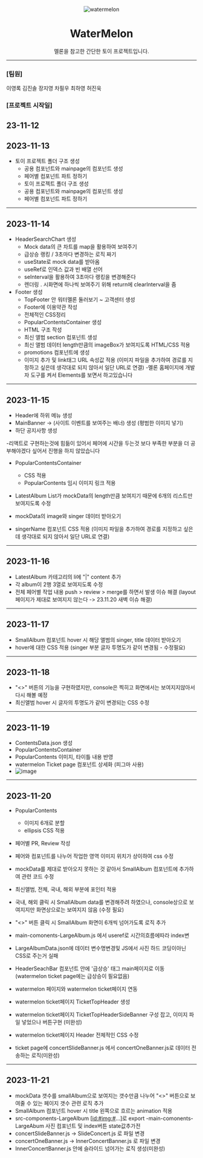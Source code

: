 
<div align="center">

![watermelon](https://github.com/secondflow02/WaterMelon/assets/98089768/2437c587-f925-4463-91cd-b3ae3a29f10b)



# WaterMelon
  
멜론을 참고한 간단한 토이 프로젝트입니다.

---------------------------------------------------------------------------------------------------------------------------------------------------

</div>

### [팀원]

이영록
김진솔
장지영
차필우
최하영
허진욱

### [프로젝트 시작일]
23-11-12
----------------------------------------------------------------------------------------------------------------------------------------------------


## 2023-11-13

- 토이 프로젝트 폴더 구조 생성
  - 공용 컴포넌트와 mainpage의 컴포넌트 생성
  - 페어별 컴포넌트 파트 정하기 
  - 토이 프로젝트 폴더 구조 생성
  - 공용 컴포넌트와 mainpage의 컴포넌트 생성
  - 페어별 컴포넌트 파트 정하기

----------------------------------------------------------------------------------------------------------------------------------------------------

## 2023-11-14

- HeaderSearchChart 생성
  - Mock data의 큰 차트를 map을 활용하여 보여주기
  - 급상승 랭킹 / 3초마다 변경하는 로직 짜기
   - useState로 mock data를 받아옴
    - useRef로 인덱스 값과 빈 배열 선어
    - seInterval을 활용하여 3초마다 랭킹을 변경해준다
    - 렌더링 . 시화면에 하나씩 보여주기 위해 return에 clearInterval을 줌
- Footer 생성
  - TopFooter 안 워터멜론 둘러보기 ~ 고객센터 생성
  - Footer에 이용약관 작성
  - 전체적인 CSS정리
  - PopularContentsContainer 생성
  - HTML 구조 작성
  - 최신 앨범 section 컴포넌트 생성
  - 최신 앨범 데이터 length만큼의 imageBox가 보여지도록 HTML/CSS 적용
  - promotions 컴포넌트에 생성
   - 이미지 추가 및 link태그 URL 속성값 적용
      (이미지 파일을 추가하여 경로를 지정하고 싶은데 생각대로 되지 않아서 일단 URL로 연결)
   -멜론 홈페이지에 개발자 도구를 켜서 Elements를 보면서 하고있습니다

 
----------------------------------------------------------------------------------------------------------------------------------------------------

## 2023-11-15

- Header에 하위 메뉴 생성
- MainBanner -> (사이트 이벤트를 보여주는 배너) 생성 (평범한 이미지 넣기)
- 하단 공지사항 생성

-리액트로 구현하는것에 힘듦이 있어서 페어에 시간을 두는것 보다 부족한 부분을 더 공부해야겠다 싶어서 진행을 하지
않았습니다 
- PopularContentsContainer
  - CSS 적용
  - PopularContents 임시 이미지 링크 적용

- LatestAlbum List가 mockData의 length만큼 보여지기 때문에 6개의 리스트만 보여지도록 수정
- mockData의 image와 singer 데이터 받아오기
- singerName 컴포넌트 CSS 적용
  (이미지 파일을 추가하여 경로를 지정하고 싶은데 생각대로 되지 않아서 일단 URL로 연결)

----------------------------------------------------------------------------------------------------------------------------------------------------

## 2023-11-16

- LatestAlbum 카테고리의 li에 "|" content 추가
- 각 album이 2행 3열로 보여지도록 수정
- 전체 페어별 작업 내용 push > review > merge를 하면서 발생 이슈 해결 (layout 페이지가 제대로 보여지지 않는다 -> 23.11.20 새벽 이슈 해결)

----------------------------------------------------------------------------------------------------------------------------------------------------

## 2023-11-17

- SmallAlbum 컴포넌트 hover 시 해당 앨범의 singer, title 데이터 받아오기
- hover에 대한 CSS 적용 (singer 부분 글자 투명도가 같이 변경됨 - 수정필요)

----------------------------------------------------------------------------------------------------------------------------------------------------

## 2023-11-18

- "<>" 버튼의 기능을 구현하였지만, console은 찍히고 화면에서는 보여지지않아서 다시 해볼 예정
- 최신앨범 hover 시 글자의 투명도가 같이 변경되는 CSS 수정


----------------------------------------------------------------------------------------------------------------------------------------------------

## 2023-11-19

- ContentsData.json 생성
- PopularContentsContainer
- PopularContents 이미지, 타이틀 내용 반영
- watermelon Ticket page 컴포넌트 상세화 (피그마 사용)
- ![image](https://github.com/secondflow02/WaterMelon/assets/142880051/5eba5111-3757-417f-a238-99e6f3a78e68)

----------------------------------------------------------------------------------------------------------------------------------------------------

## 2023-11-20

- PopularContents
  - 이미지 6개로 분할
  - ellipsis CSS 적용
- 페어별 PR, Review 작성
- 페어와 컴포넌트를 나누어 작업한 영역 이미지 위치가 상이하여 css 수정
- mockData를 제대로 받아오지 못하는 것 같아서 SmallAlbum 컴포넌트에 추가하여 관련 코드 수정

- 최신앨범, 전체, 국내, 해외 부분에 포인터 적용
- 국내, 해외 클릭 시 SmallAlbum data를 변경해주려 하였으나, console상으로 보여지지만 화면상으로는 보여지지 않음 (수정 필요)
- "<>" 버튼 클릭 시 SmallAlbum 화면이 6개씩 넘어가도록 로직 추가
- main-comonents-LargeAlbum.js 에서 useref로 시간의흐름에따라 index변
- LargeAlbumData.json에 데이터 변수명변경및 JS에서 사진 하드 코딩이아닌CSS로 주는거 실패
- HeaderSeachBar 컴포넌트 안에 '급상승' 태그 main페이지로 이동 (watermelon ticket page에는 급상승이 필요없음)
- watermelon 페이지와 watermelon ticket페이지 연동
- watermelon ticket페이지 TicketTopHeader 생성
- watermelon ticket페이지 TicketTopHeaderSideBanner 구성 잡고, 이미지 파일 넣었으나 버튼구현 (미완성)
- watermelon ticket페이지 Header 전체적인 CSS 수정
- ticket page에 concertSlideBanner.js 에서 concertOneBanner.js로 데이터 전송하는 로직(미완성)

----------------------------------------------------------------------------------------------------------------------------------------------------

## 2023-11-21
- mockData 갯수를 smallAlbum으로 보여지는 갯수만큼 나누어 "<>" 버튼으로 보여줄 수 있는 페이지 갯수 관련 로직 추가
- SmallAlbum 컴포넌트 hover 시 title 왼쪽으로 흐르는 animation 적용
-  src-components-LargeAlbum [<id:#img:#>...]로 export
-main-comonents-LargeAbum 사진 컴포넌트 및 index버튼 state값추가전
- concertSlideBanner.js -> SlideConcert.js 로 파일 변경
- concertOneBanner.js -> InnerConcertBanner.js 로 파일 변경
- InnerConcertBanner.js 안에 슬라이드 넘어가는 로직 생성(미완성)
